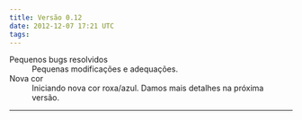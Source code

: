 ```yaml
---
title: Versão 0.12
date: 2012-12-07 17:21 UTC
tags:
---
```


<dl>
<dt>Pequenos bugs resolvidos</dt>
<dd>Pequenas modificações e adequações.</dd>

<dt>Nova cor</dt>
<dd>Iniciando nova cor roxa/azul. Damos mais detalhes na próxima versão.</dd>
</dl>

* * *